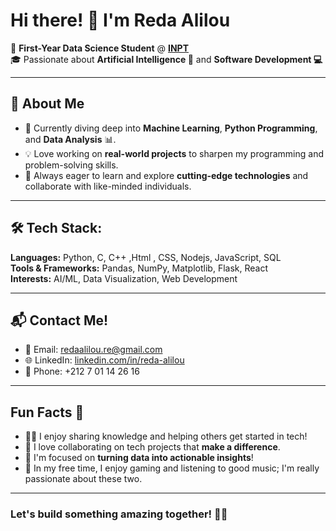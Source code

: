 # Hi there! 👋 I'm **Reda Alilou** 

🌟 **First-Year Data Science Student** @ **[INPT](https://www.inpt.ac.ma/)**  
🎓 Passionate about **Artificial Intelligence 🤖** and **Software Development 💻**

---

## 🚀 About Me
- 🌱 Currently diving deep into **Machine Learning**, **Python Programming**, and **Data Analysis** 📊.
- 💡 Love working on **real-world projects** to sharpen my programming and problem-solving skills.  
- 🎯 Always eager to learn and explore **cutting-edge technologies** and collaborate with like-minded individuals.  

---

## 🛠️ Tech Stack:
**Languages:** Python, C, C++ ,Html , CSS, Nodejs, JavaScript, SQL  
**Tools & Frameworks:** Pandas, NumPy, Matplotlib, Flask, React  
**Interests:** AI/ML, Data Visualization, Web Development  

---

## 📬 Contact Me!
- 📧 Email: [redaalilou.re@gmail.com](mailto:redaalilou.re@gmail.com)  
- 🌐 LinkedIn: [linkedin.com/in/reda-alilou](https://www.linkedin.com/in/reda-alilou/)  
- 📱 Phone: +212 7 01 14 26 16  

---

## Fun Facts 🌟
- 🧑‍🏫 I enjoy sharing knowledge and helping others get started in tech!  
- 🤝 I love collaborating on tech projects that **make a difference**.  
- 🎯 I'm focused on **turning data into actionable insights**!  
- 🎲 In my free time, I enjoy gaming and listening to good music; I'm really passionate about these two.

---

### Let's build something amazing together! 🚀✨
